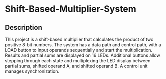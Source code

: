 # Shift-Based-Multiplier-System

## Description
This project is a shift-based multiplier that calculates the product of two positive 8-bit numbers. The system has a data path and control path, with a LOAD button to input operands sequentially and start the multiplication. Results and partial sums are displayed on 16 LEDs. Additional buttons allow stepping through each state and multiplexing the LED display between partial sums, shifted operand A, and shifted operand B. A control unit manages synchronization.
